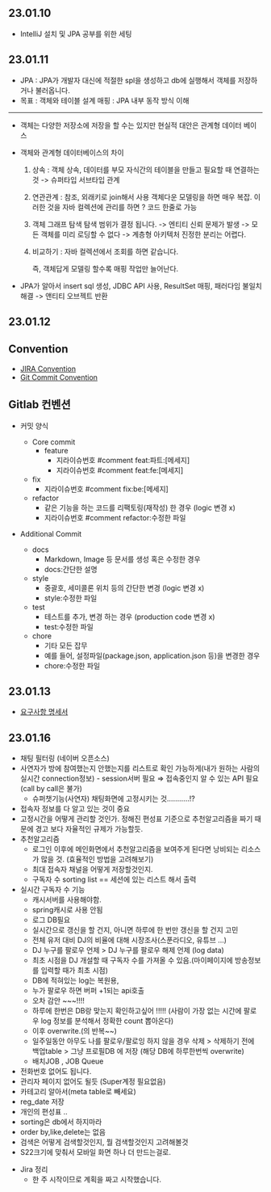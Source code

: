 ## 23.01.10
- IntelliJ 설치 및 JPA 공부를 위한 세팅

## 23.01.11
- JPA : JPA가 개발자 대신에 적절한 spl을 생성하고 db에 실행해서 객체를 저장하거나 불러옵니다.
- 목표 : 객체와 테이블 설계 매핑
        : JPA 내부 동작 방식 이해

---

- 객체는 다양한 저장소에 저장을 할 수는 있지만 현실적 대안은 관계형 데이터 베이스
- 객체와 관계형 데이터베이스의 차이
    1. 상속 : 객체 상속, 데이터를 부모 자식간의 테이블을 만들고 필요할 때 연결하는 것 -> 슈퍼타입 서브타입 관계
    2. 연관관계 : 참조, 외래키로 join해서 사용 
        객체다운 모델링을 하면 매우 복잡. 이러한 것을 자바 컬렉션에 관리를 하면 ? 코드 한줄로 가능
    3. 객체 그래프 탐색 
        탐색 범위가 결정 됩니다. -> 엔티티 신뢰 문제가 발생 -> 모든 객체를 미리 로딩할 수 없다 -> 계층형 아키텍처 진정한 분리는 어렵다.
    4. 비교하기 : 자바 컬렉션에서 조회를 하면 같습니다. 
    
		즉, 객체답게 모델링 할수록 매핑 작업만 늘어난다.
          

- JPA가 알아서 insert sql 생성, JDBC API 사용, ResultSet 매핑, 패러다임 불일치 해결 -> 앤티티 오브젝트 반환

## 23.01.12
## Convention

- [JIRA Convention](https://lab.ssafy.com/s08-webmobile1-sub1/S08P11B301/-/wikis/Jira-Convention)
- [Git Commit Convention](https://lab.ssafy.com/s08-webmobile1-sub1/S08P11B301/-/wikis/Git-Commit-Convention)

## Gitlab 컨벤션

* 커밋 양식
  * Core commit
    * feature
      * 지라이슈번호 #comment feat:파트:\[메세지\]
      * 지라이슈번호 #comment feat:fe:\[메세지\]
  * fix
    * 지라이슈번호 #comment fix:be:\[메세지\]
  * refactor
    * 같은 기능을 하는 코드를 리팩토링(재작성) 한 경우 (logic 변경 x)
    * 지라이슈번호 #comment refactor:수정한 파일

* Additional Commit
  * docs
    * Markdown, Image 등 문서를 생성 혹은 수정한 경우
    * docs:간단한 설명
  * style
    * 중괄호, 세미콜론 위치 등의 간단한 변경 (logic 변경 x)
    * style:수정한 파일
  * test
    * 테스트를 추가, 변경 하는 경우 (production code 변경 x)
    * test:수정한 파일
  * chore
    * 기타 모든 잡무
    * 예를 들어, 설정파일(package.json, application.json 등)을 변경한 경우
    * chore:수정한 파일

## 23.01.13
- [요구사항 명세서](https://docs.google.com/spreadsheets/d/1SvHaiSLpfYrtSsCLZ3nhX-IG6ETO2vTrMs1dwcksTqo/edit#gid=0)

## 23.01.16
- 채팅 필터링 (네이버 오픈소스)
- 사연자가 방에 참여했는지 안했는지를 리스트로 확인 가능하게(내가 원하는 사람의 실시간 connection정보) - session서버 필요 ⇒ 접속중인지 알 수 있는 API 필요 (call by call은 불가)
    - 슈퍼챗기능(사연자) 채팅화면에 고정시키는 것………..!?
- 접속자 정보를 다 알고 있는 것이 중요
- 고정시간을 어떻게 관리할 것인가. 정해진 편성표 기준으로 추천알고리즘을 짜기 때문에 경고 보다 자율적인 규제가 가능할듯.
- 추천알고리즘
    - 로그인 이후에 메인화면에서 추천알고리즘을 보여주게 된다면 낭비되는 리소스가 많을 것. (효율적인 방법을 고려해보기)
    - 최대 접속자 채널을 어떻게 저장할것인지.
    - 구독자 수 sorting list == 세션에 있는 리스트 해서 출력
- 실시간 구독자 수 기능
    - 캐시서버를 사용해야함.
    - spring캐시로 사용 안됨
    - 로그 DB필요
    - 실시간으로 갱신을 할 건지, 아니면 하루에 한 번만 갱신을 할 건지 고민
    - 전체 유저 대비 DJ의 비율에 대해 시장조사(스푼라디오, 유튜브 …)
    - DJ 누구를 팔로우 언제 > DJ 누구를 팔로우 해제 언제 (log data)
    - 최초 시점을 DJ 개설할 때 구독자 수를 가져올 수 있음.(마이페이지에 방송정보를 입력할 때가 최초 시점)
    - DB에 적혀있는 log는 복원용,
    - 누가 팔로우 하면 버퍼 +1되는 api호출
    - 오차 감안 ~~~!!!!
    - 하루에 한번은 DB랑 맞는지 확인하고싶어 !!!!! (사람이 가장 없는 시간에 팔로우 log 정보를 분석해서 정확한 count 뽑아온다)
    - 이후 overwrite.(의 반복~~)
    - 일주일동안 아무도 나를 팔로우/팔로잉 하지 않을 경우 삭제 > 삭제하기 전에 백업table  > 그냥 프로필DB 에 저장 (해당 DB에 하루한번씩 overwrite)
    - 배치JOB , JOB Queue
- 전화번호 없어도 됩니다.
- 관리자 페이지 없어도 될듯 (Super계정 필요없음)
- 카테고리 알아서(meta table로 빼세요)
- reg_date 저장
- 개인의 편성표 ..
- sorting은 db에서 하지마라
- order by,like,delete는 없음
- 검색은 어떻게 검색할것인지, 뭘 검색할것인지 고려해볼것
- S22크기에 맞춰서 모바일 화면 하나 더 만드는걸로.

* Jira 정리
  * 한 주 시작이므로 계획을 짜고 시작했습니다.
